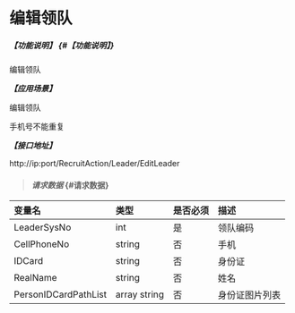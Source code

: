 # 编辑领队
##### _【功能说明】_ {#【功能说明】}

编辑领队

_**【应用场景】**_

编辑领队

手机号不能重复

_**【接口地址】**_

http://ip:port/RecruitAction/Leader/EditLeader

> #### _请求数据_ {#请求数据}

| 变量名 | 类型 | 是否必须 | 描述 |
| :--- | :--- | :--- | :--- |
| LeaderSysNo| int| 是 |领队编码|
| CellPhoneNo| string | 否 |手机 |
| IDCard| string | 否 |身份证|
| RealName| string | 否  |姓名|
| PersonIDCardPathList | array string | 否 | 身份证图片列表 |







